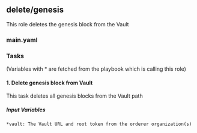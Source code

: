 ## delete/genesis
This role deletes the genesis block from the Vault
### main.yaml
### Tasks
(Variables with * are fetched from the playbook which is calling this role)
#### 1. Delete genesis block from Vault
This task deletes all genesis blocks from the Vault path
##### Input Variables

    *vault: The Vault URL and root token from the orderer organization(s)